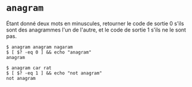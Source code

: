 # `anagram`

Étant donné deux mots en minuscules, retourner le code de sortie 0 s'ils sont des anagrammes l'un de l'autre, et le code de sortie 1 s'ils ne le sont pas.

```
$ anagram anagram nagaram
$ [ $? -eq 0 ] && echo "anagram"
anagram
```

```
$ anagram car rat
$ [ $? -eq 1 ] && echo "not anagram"
not anagram
```

